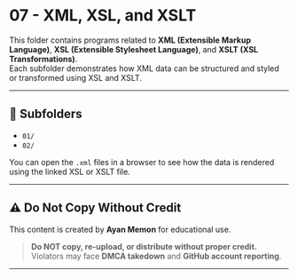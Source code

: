 # 07 - XML, XSL, and XSLT

This folder contains programs related to **XML (Extensible Markup Language)**, **XSL (Extensible Stylesheet Language)**, and **XSLT (XSL Transformations)**.  
Each subfolder demonstrates how XML data can be structured and styled or transformed using XSL and XSLT.

---

## 📁 Subfolders

- `01/`   
- `02/`   

You can open the `.xml` files in a browser to see how the data is rendered using the linked XSL or XSLT file.

---

## ⚠️ Do Not Copy Without Credit

This content is created by **Ayan Memon** for educational use.

> **Do NOT copy, re-upload, or distribute without proper credit.**  
> Violators may face **DMCA takedown** and **GitHub account reporting**.

---

